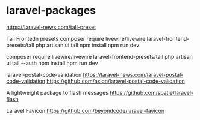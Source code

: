 # laravel-packages 
https://laravel-news.com/tall-preset

Tall Frontedn presets
composer require livewire/livewire laravel-frontend-presets/tall
php artisan ui tall
npm install
npm run dev

composer require livewire/livewire laravel-frontend-presets/tall
php artisan ui tall --auth
npm install
npm run dev

laravel-postal-code-validation
https://laravel-news.com/laravel-postal-code-validation
https://github.com/axlon/laravel-postal-code-validation

A lightweight package to flash messages
https://github.com/spatie/laravel-flash


Laravel Favicon
https://github.com/beyondcode/laravel-favicon
